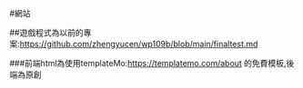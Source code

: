 #網站

##遊戲程式為以前的專案:https://github.com/zhengyucen/wp109b/blob/main/finaltest.md 

###前端html為使用templateMo:https://templatemo.com/about 的免費模板,後端為原創


